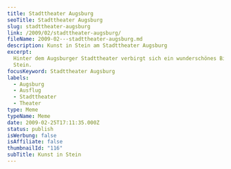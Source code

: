 ```yaml
---
title: Stadttheater Augsburg
seoTitle: Stadttheater Augsburg
slug: stadttheater-augsburg
link: /2009/02/stadttheater-augsburg/
fileName: 2009-02---stadttheater-augsburg.md
description: Kunst in Stein am Stadttheater Augsburg
excerpt:
  Hinter dem Augsburger Stadttheater verbirgt sich ein wunderschönes Bild aus
  Stein.
focusKeyword: Stadttheater Augsburg
labels:
  - Augsburg
  - Ausflug
  - Stadttheater
  - Theater
type: Meme
typeName: Meme
date: 2009-02-25T17:11:35.000Z
status: publish
isWerbung: false
isAffiliate: false
thumbnailId: "116"
subTitle: Kunst in Stein
---
```

